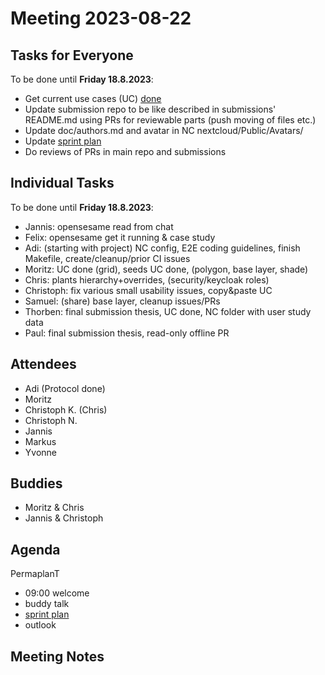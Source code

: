 # Meeting 2023-08-22

## Tasks for Everyone

To be done until **Friday 18.8.2023**:

- Get current use cases (UC) [done](../usecases/README.md)
- Update submission repo to be like described in submissions' README.md using PRs for reviewable parts (push moving of files etc.)
- Update doc/authors.md and avatar in NC nextcloud/Public/Avatars/
- Update [sprint plan](https://github.com/orgs/ElektraInitiative/projects/4/)
- Do reviews of PRs in main repo and submissions

## Individual Tasks

To be done until **Friday 18.8.2023**:

- Jannis: opensesame read from chat
- Felix: opensesame get it running & case study
- Adi: (starting with project) NC config, E2E coding guidelines, finish Makefile, create/cleanup/prior CI issues
- Moritz: UC done (grid), seeds UC done, (polygon, base layer, shade)
- Chris: plants hierarchy+overrides, (security/keycloak roles)
- Christoph: fix various small usability issues, copy&paste UC
- Samuel: (share) base layer, cleanup issues/PRs
- Thorben: final submission thesis, UC done, NC folder with user study data
- Paul: final submission thesis, read-only offline PR

## Attendees

- Adi (Protocol done)
- Moritz
- Christoph K. (Chris)
- Christoph N.
- Jannis
- Markus
- Yvonne

## Buddies

- Moritz & Chris
- Jannis & Christoph

## Agenda

PermaplanT

- 09:00 welcome
- buddy talk
- [sprint plan](https://github.com/orgs/ElektraInitiative/projects/4/)
- outlook

## Meeting Notes
